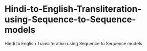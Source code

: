 # Hindi-to-English-Transliteration-using-Sequence-to-Sequence-models
Hindi to English Transliteration using Sequence to Sequence models

